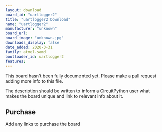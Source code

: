 ```yaml
---
layout: download
board_id: "uartlogger2"
title: "uartlogger2 Download"
name: "uartlogger2"
manufacturer: "unknown"
board_url:
board_image: "unknown.jpg"
downloads_display: false
date_added: 2020-3-31
family: atmel-samd
bootloader_id: uartlogger2
features:
---
```


This board hasn't been fully documented yet. Please make a pull request adding more info to this file.

The description should be written to inform a CircuitPython user what makes the board unique and link to relevant info about it.

## Purchase
Add any links to purchase the board
